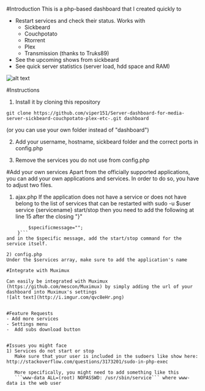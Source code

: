 #Introduction
This is a php-based dashboard that I created quickly to

- Restart services and check their status. Works with
  -  Sickbeard
  -  Couchpotato
  -  Rtorrent
  -  Plex
  -  Transmission (thanks to Truks89)
- See the upcoming shows from sickbeard
- See quick server statistics (server load, hdd space and RAM)


![alt text](http://i.imgur.com/NqCbEY7.png)


#Instructions

1) Install it by cloning this repository
```
git clone https://github.com/viper151/Server-dashboard-for-media-server-sickbeard-couchpotato-plex-etc-.git dashboard 
```

(or you can use your own folder instead of "dashboard")

2) Add your username, hostname, sickbeard folder and the correct ports in config.php

3) Remove the services you do not use from config.php

#Add your own services
Apart from the officially supported applications, you can add your own applications and services.
In order to do so, you have to adjust two files.

1) ajax.php 
If the application does not have a service or does not have belong to the list of services that can be restarted with
sudo -u $user service {servicename} start/stop
then you need to add the following at line 15 after the closing "}"
``` else if ($_GET["service"]==="transmission") {
		$specificmessage="";
	}```
and in the $specific message, add the start/stop command for the service itself.

2) config.php
Under the $services array, make sure to add the application's name

#Integrate with Muximux

Can easily be integrated with Muximux (https://github.com/mescon/Muximux) by simply adding the url of your dashboard into Muximux's settings
![alt text](http://i.imgur.com/qvc8eHr.png)


#Feature Requests
- Add more services
- Settings menu
-  Add subs download button 


#Issues you might face
1) Services do not start or stop
   Make sure that your user is included in the sudoers like show here: http://stackoverflow.com/questions/3173201/sudo-in-php-exec
  
   More specifically, you might need to add something like this 
   ```www-data ALL=(root) NOPASSWD: /usr/sbin/service``` where www-data is the web user
